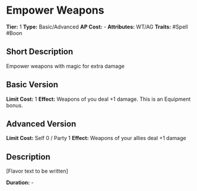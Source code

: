 # Empower Weapons

**Tier:** 1
**Type:** Basic/Advanced
**AP Cost:** -
**Attributes:** WT/AG
**Traits:** #Spell #Boon 

## Short Description
Empower weapons with magic for extra damage

## Basic Version
**Limit Cost:** 1
**Effect:** Weapons of you deal +1 damage. This is an Equipment bonus. 

## Advanced Version
**Limit Cost:** Self 0 / Party 1
**Effect:** Weapons of your allies deal +1 damage

## Description
[Flavor text to be written]

**Duration:** -